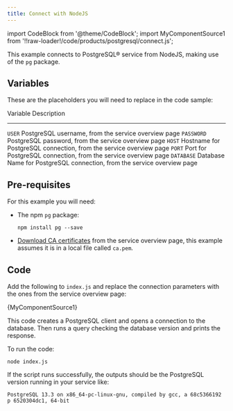 ```yaml
---
title: Connect with NodeJS
---
```


import CodeBlock from '@theme/CodeBlock';
import MyComponentSource1 from '!!raw-loader!/code/products/postgresql/connect.js';

This example connects to PostgreSQL® service from NodeJS, making use of
the `pg` package.

## Variables

These are the placeholders you will need to replace in the code sample:

  Variable     Description
  ------------ -------------------------------------------------------------------------
  `USER`       PostgreSQL username, from the service overview page
  `PASSWORD`   PostgreSQL password, from the service overview page
  `HOST`       Hostname for PostgreSQL connection, from the service overview page
  `PORT`       Port for PostgreSQL connection, from the service overview page
  `DATABASE`   Database Name for PostgreSQL connection, from the service overview page

## Pre-requisites

For this example you will need:

-   The npm `pg` package:

    ``` 
    npm install pg --save
    ```

-   [Download CA certificates](/docs/platform/howto/download-ca-cert) from the service overview page, this example assumes it
    is in a local file called `ca.pem`.

## Code

Add the following to `index.js` and replace the connection parameters
with the ones from the service overview page:

<CodeBlock language='javascript'>{MyComponentSource1}</CodeBlock>

This code creates a PostgreSQL client and opens a connection to the
database. Then runs a query checking the database version and prints the
response.

To run the code:

``` 
node index.js
```

If the script runs successfully, the outputs should be the PostgreSQL
version running in your service like:

``` 
PostgreSQL 13.3 on x86_64-pc-linux-gnu, compiled by gcc, a 68c5366192 p 6520304dc1, 64-bit
```
